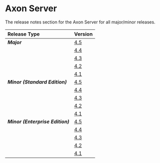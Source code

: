 # Axon Server

The release notes section for the Axon Server for all major/minor releases.

| Release Type | Version |
| :--- | :--- |
| _**Major**_ | [4.5](rn-as-major-releases.md#release-45) |
| | [4.4](rn-as-major-releases.md#release-44) |
| | [4.3](rn-as-major-releases.md#release-43) |
|  | [4.2](rn-as-major-releases.md#release-42) |
|  | [4.1](rn-as-major-releases.md#release-41) |
| _**Minor (Standard Edition)**_ | [4.5](rn-asse-minor-releases.md#release-45) |
|  | [4.4](rn-asse-minor-releases.md#release-44) |
|  | [4.3](rn-asse-minor-releases.md#release-43) |
|  | [4.2](rn-asse-minor-releases.md#release-42) |
|  | [4.1](rn-asse-minor-releases.md#release-41) |
| _**Minor (Enterprise Edition)**_ | [4.5](rn-as-minor-releases.md#release-45) |
|  | [4.4](rn-as-minor-releases.md#release-44) |
|  | [4.3](rn-as-minor-releases.md#release-43) |
|  | [4.2](rn-as-minor-releases.md#release-42) |
|  | [4.1](rn-as-minor-releases.md#release-41) |

